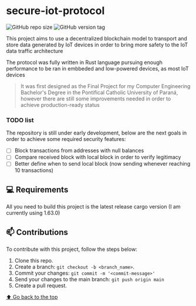 # secure-iot-protocol

![GitHub repo size](https://img.shields.io/github/repo-size/luis951/secure-iot-protocol)
![GitHub version tag](https://img.shields.io/github/v/tag/luis951/secure-iot-protocol)

This project aims to use a decentralized blockchain model to transport and store data generated by IoT devices in order to bring more safety to the IoT data traffic architecture

The protocol was fully written in Rust language pursuing enough performance to be ran in embbeded and low-powered devices, as most IoT devices

> It was first designed as the Final Project for my Computer Engineering Bachelor's Degree in the Pontifical Catholic University of Paraná, however there are still some improvements needed in order to achieve production-ready status

### TODO list

The repository is still under early development, below are the next goals in order to achieve some required security features:

- [ ] Block transactions from addresses with null balances
- [ ] Compare received block with local block in order to verify legitimacy
- [ ] Better define when to send local block (now sending whenever reaching 10 transactions)

## 💻 Requirements

All you need to build this project is the latest release cargo version (I am currently using 1.63.0)

## 📫 Contributions

To contribute with this project, follow the steps below:

1. Clone this repo.
2. Create a branch: `git checkout -b <branch_name>`.
3. Commit your changes: `git commit -m '<commit-message>'`
4. Send your changes to the main branch: `git push origin main`
5. Create a pull request.

[⬆ Go back to the top](#secure-iot-protocol)<br>
